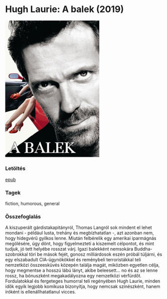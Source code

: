# <a name="id_162">Hugh Laurie: A balek (2019)</a>
<img src="https://github.com/BercziSandor/calibre_lib/raw/main/Hugh%20Laurie/A%20balek%20%28162%29/cover.jpg" alt="cover" width="300"/>

### Letöltés
[epub](https://github.com/BercziSandor/calibre_lib/raw/main/Hugh%20Laurie/A%20balek%20%28162%29/A%20balek%20-%20Hugh%20Laurie.epub)

### Tagek
fiction, humorous, general

### Összefoglalás
<div>
<p>A kiszuperált gárdistakapitányról, Thomas Langról sok mindent el lehet mondani - például lusta, trehány és megbízhatatlan -, azt azonban nem, hogy hidegvérű gyilkos lenne. Miután felbérelik egy amerikai iparmágnás megölésére, úgy dönt, hogy figyelmezteti a kiszemelt célpontot, és mint tudjuk, jó tett helyébe rosszat várj. Igazi balekként nemsokára Buddha-szobrokkal töri be mások fejét, gonosz milliárdosok eszén próbál túljárni, és egy elszabadult CIA-ügynökökkel és reménybeli terroristákkal teli nemzetközi összeesküvés közepén találja magát, miközben egyetlen célja, hogy megmentse a hosszú lábú lányt, akibe beleesett... no és az se lenne rossz, ha bónuszként megakadályozna egy nemzetközi vérfürdőt. Fordulatokkal és fergeteges humorral teli regényében Hugh Laurie, minden idők egyik legjobb komikusa bizonyítja, hogy nemcsak színészként, hanem íróként is ellenállhatatlanul vicces.</p></div>


